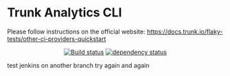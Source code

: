 # Trunk Analytics CLI

Please follow instructions on the official website: https://docs.trunk.io/flaky-tests/other-ci-providers-quickstart

<div align="center">

[![Build status](https://github.com/trunk-io/analytics-cli/workflows/Pull%20Request/badge.svg?branch=main)](https://github.com/trunk-io/analytics-cli/actions)
[![dependency status](https://deps.rs/repo/github/trunk-io/analytics-cli/status.svg)](https://deps.rs/repo/trunk-io/analytics-cli)

</div>

test jenkins on another branch
try again
and again
